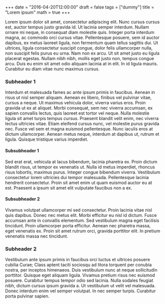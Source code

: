 +++
date = "2016-04-20T12:00:00"
draft = false
tags = ["dummy"]
title = "Lorem ipsum"
math = true
+++

Lorem ipsum dolor sit amet, consectetur adipiscing elit. Nunc cursus cursus est, auctor tempus justo gravida id. Ut lacinia semper interdum. Nullam ornare mi neque, in consequat diam molestie quis. Integer porta interdum magna, ac commodo orci cursus vitae. Pellentesque posuere, sem id auctor dapibus, ex metus laoreet ligula, non fermentum quam tellus sagittis dui. Ut ultrices, ligula consectetur suscipit congue, dolor felis ullamcorper nulla, non suscipit felis purus eu urna. Nam non ex arcu. Ut sit amet justo eu ligula placerat egestas. Nullam nibh nibh, mollis eget justo non, tempus congue arcu. Duis eu enim sit amet odio aliquam lacinia at in elit. In id ligula mauris. Curabitur eu diam vitae nunc maximus cursus.

### Subheader 1

Interdum et malesuada fames ac ante ipsum primis in faucibus. Aenean in risus ut nisl semper aliquam. Aenean ex libero, finibus vel pulvinar vitae, cursus a neque. Ut maximus vehicula dolor, viverra varius eros. Proin gravida ut ex at aliquet. Morbi consequat, sem nec viverra accumsan, ex sapien convallis lectus, quis laoreet est tortor vel neque. Nulla molestie ligula sit amet turpis tempus cursus. Praesent blandit velit enim, nec viverra lectus ultricies vitae. Etiam eleifend cursus nunc, vel molestie purus gravida nec. Fusce vel sem et magna euismod pellentesque. Nunc iaculis eros at dictum ullamcorper. Aenean metus neque, interdum at dapibus ut, rutrum et ligula. Quisque tristique varius imperdiet.

#### Subsubheader 1

Sed erat erat, vehicula at lacus bibendum, lacinia pharetra ex. Proin dictum blandit risus, ut tempor ex venenatis ut. Nulla id metus imperdiet, rhoncus risus lobortis, maximus purus. Integer congue bibendum viverra. Vestibulum consectetur lorem ultricies dui tempor malesuada. Pellentesque lacinia hendrerit consectetur. Proin sit amet enim ut quam euismod auctor eu at est. Praesent a ipsum sit amet elit vulputate faucibus non a ex.

#### Subsubheader 2

Vivamus volutpat ullamcorper mi sed consectetur. Proin lacinia vitae nisl quis dapibus. Donec nec metus elit. Morbi efficitur eu nisl id dictum. Fusce accumsan ante in convallis elementum. Sed vestibulum magna eget facilisis tincidunt. Proin ullamcorper porta efficitur. Aenean nec pharetra massa, eget venenatis ex. Proin sit amet rutrum orci, gravida porttitor elit. In pretium venenatis massa nec tincidunt.

### Subheader 2

Vestibulum ante ipsum primis in faucibus orci luctus et ultrices posuere cubilia Curae; Class aptent taciti sociosqu ad litora torquent per conubia nostra, per inceptos himenaeos. Duis vestibulum nunc at neque sollicitudin porttitor. Quisque eget aliquam ligula. Vivamus pretium risus nec euismod posuere. Curabitur tempus tempor odio sed lacinia. Nulla sodales feugiat nibh, dictum cursus ipsum gravida a. Ut vestibulum ut velit vel malesuada. Donec interdum enim vel semper volutpat. In nec semper turpis. Curabitur porta pulvinar sapien.
